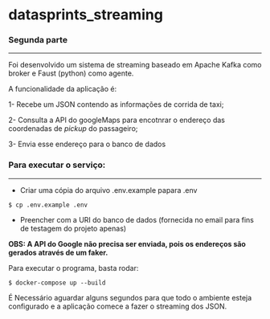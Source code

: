 # datasprints_streaming

### Segunda parte
---
Foi desenvolvido um sistema de streaming baseado em Apache Kafka como broker e Faust (python) como agente.

A funcionalidade da aplicação é:

1- Recebe um JSON contendo as informações de corrida de taxi;

2- Consulta a API do googleMaps para encotnrar o endereço das coordenadas de *pickup* do passageiro;

3- Envia esse endereço para o banco de dados

### Para executar o serviço:
---
- Criar uma cópia do arquivo .env.example papara .env

`$ cp .env.example .env`

  - Preencher com a URI do banco de dados (fornecida no email para fins de testagem do projeto apenas)
  
  **OBS: A API do Google não precisa ser enviada, pois os endereços são gerados através de um faker.**
  
  Para executar o programa, basta rodar: 
  
  `$ docker-compose up --build`
 
 É Necessário aguardar alguns segundos para que todo o ambiente esteja configurado e a aplicação comece a fazer o streaming dos JSON.
